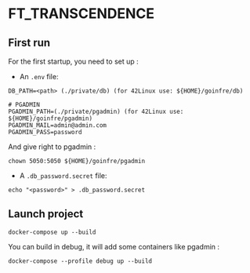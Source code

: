 # FT_TRANSCENDENCE

## First run

For the first startup, you need to set up :
- An `.env` file:
```
DB_PATH=<path> (./private/db) (for 42Linux use: ${HOME}/goinfre/db)

# PGADMIN
PGADMIN_PATH=(./private/pgadmin) (for 42Linux use: ${HOME}/goinfre/pgadmin)
PGADMIN_MAIL=admin@admin.com
PGADMIN_PASS=password
```

And give right to pgadmin :
```
chown 5050:5050 ${HOME}/goinfre/pgadmin
```

- A `.db_password.secret` file:
```
echo "<password>" > .db_password.secret
```

## Launch project
```
docker-compose up --build
```

You can build in debug, it will add some containers like pgadmin :
```
docker-compose --profile debug up --build
```
